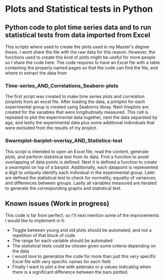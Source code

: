 # Plots and Statistical tests in Python

## Python code to plot time series data and to run statistical tests from data imported from Excel

This scripts where used to create the plots used in my Master's degree thesis. I wont share the file with the raw data for this reason. However, the functions used to create this kind of plots might be useful for more people so I share the code here.
The code requires to have an Excel file with a table containing the properly named pages so that the code can find the file, and where to extract the data from

### Time-series_AND_Correlations_Seaborn-plots

The first script was created to make time series plots and correlation joinplots from an excel file. After loading the data, a jointplot for each experimental group is created using Seaborns libray. Next lineplots are created for the variables that were longitudinally measured. This cell is repeated to plot the experimental data together, next the data separated by age, and lastly the experimental data plus some additional individuals that were excluded from the results of my project.

### Swarmplot-barplot-overlay_AND_Statistics-test

This script is intended to open an Excel file, read the content, generate plots, and perform statistical test from its data. First a function to avoid overlapping of data points is defined. Next it is defined a function to create a swarmplot on top of a barplot. Additionally, each datapoint is represented a digit to uniquely identify each individual in the experimental group. Later are defined the statistical test to check for normality, equality of variances, and differences between groups. Lastly all variables measured are iterated to generate the corresponding graphs and statistical test.



## Known issues (Work in progress)

This code is far from perfect, so I'll next mention some of the improvements I would like to implement in it:

  - Toggle between young and old plots should be automated, and not a repetition of that block of code
  - The range for each variable should be automated
  - The statistical tests could be chosen given some criteria depending on the data
  - I would love to generalize the code for more than just this very specific Excel file with very specific names for each field
  - Finally I want to plot a line with asterisks or p values indicating when there is a significant difference between the bars plotted. 
